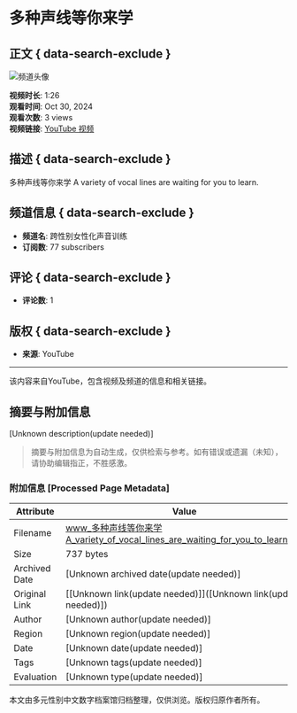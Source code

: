 # 多种声线等你来学

## 正文 { data-search-exclude }


![频道头像](https://yt3.ggpht.com/_fL-51tY3Y6CTpGPaBOl5d3v8amaCZjcKJdqk85EmkKGSpN4oQX1fOiXf8aUY9MMa-9dW7YFUw=s48-c-k-c0x00ffffff-no-rj)

**视频时长**: 1:26  
**观看时间**: Oct 30, 2024  
**观看次数**: 3 views  
**视频链接**: [YouTube 视频](https://www.youtube.com/watch?v=Biii4l597G8)

## 描述 { data-search-exclude }
多种声线等你来学 A variety of vocal lines are waiting for you to learn.

## 频道信息 { data-search-exclude }
- **频道名**: 跨性别女性化声音训练
- **订阅数**: 77 subscribers

## 评论 { data-search-exclude }
- **评论数**: 1

## 版权 { data-search-exclude }
- **来源**: YouTube

---

该内容来自YouTube，包含视频及频道的信息和相关链接。
<!-- tcd_original_link https://www.youtube.com/watch?v=enXSSxfDdSE -->


## 摘要与附加信息

<!-- tcd_abstract -->
[Unknown description(update needed)]
<!-- tcd_abstract_end -->

> 摘要与附加信息为自动生成，仅供检索与参考。如有错误或遗漏（未知），请协助编辑指正，不胜感激。

### 附加信息 [Processed Page Metadata]

| Attribute       | Value                                  |
|-----------------|----------------------------------------|
| Filename        | www_多种声线等你来学A_variety_of_vocal_lines_are_waiting_for_you_to_learn.md                             |
| Size            | 737 bytes                           |
| Archived Date   | [Unknown archived date(update needed)]                             |
| Original Link   | [[Unknown link(update needed)]]([Unknown link(update needed)])                       |
| Author          | [Unknown author(update needed)]                               |
| Region          | [Unknown region(update needed)]                               |
| Date            | [Unknown date(update needed)]                                 |
| Tags            | [Unknown tags(update needed)]                                 |
| Evaluation            | [Unknown type(update needed)]                                 |
<!-- tcd_table_end -->

本文由多元性别中文数字档案馆归档整理，仅供浏览。版权归原作者所有。
